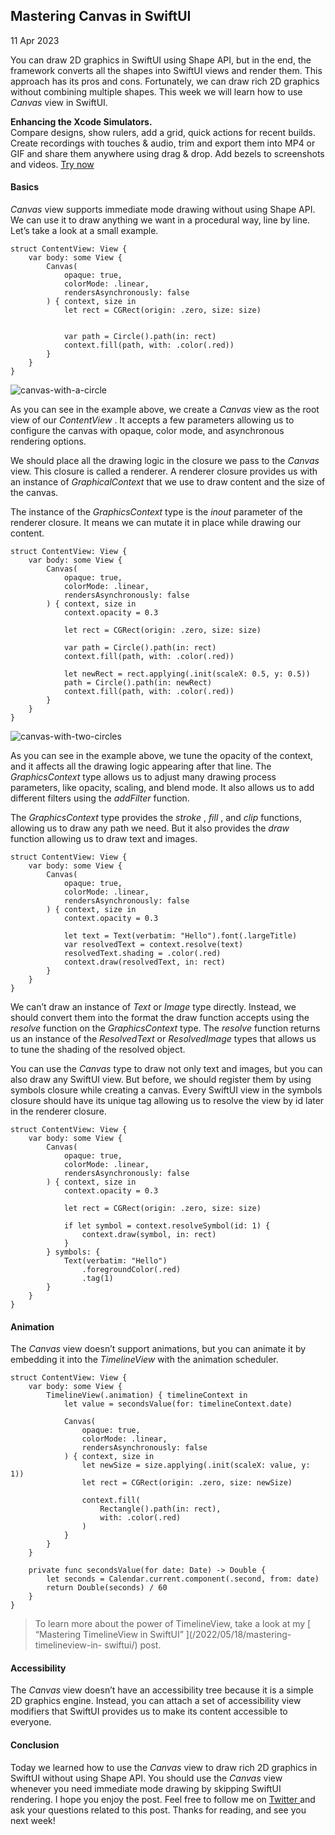 ##  Mastering Canvas in SwiftUI

11 Apr 2023

You can draw 2D graphics in SwiftUI using Shape API, but in the end, the
framework converts all the shapes into SwiftUI views and render them. This
approach has its pros and cons. Fortunately, we can draw rich 2D graphics
without combining multiple shapes. This week we will learn how to use _Canvas_
view in SwiftUI.

**Enhancing the Xcode Simulators.**  
Compare designs, show rulers, add a grid, quick actions for recent builds.
Create recordings with touches & audio, trim and export them into MP4 or GIF
and share them anywhere using drag & drop. Add bezels to screenshots and
videos. [ Try now ](https://gumroad.com/a/931293139/ftvbh)

####  Basics

_Canvas_ view supports immediate mode drawing without using Shape API. We can
use it to draw anything we want in a procedural way, line by line. Let’s take
a look at a small example.

    
    
    struct ContentView: View {
        var body: some View {
            Canvas(
                opaque: true,
                colorMode: .linear,
                rendersAsynchronously: false
            ) { context, size in
                let rect = CGRect(origin: .zero, size: size)
                
    
                var path = Circle().path(in: rect)
                context.fill(path, with: .color(.red))
            }
        }
    }
    

![canvas-with-a-circle](/public/canvas1.png)

As you can see in the example above, we create a _Canvas_ view as the root
view of our _ContentView_ . It accepts a few parameters allowing us to
configure the canvas with opaque, color mode, and asynchronous rendering
options.

We should place all the drawing logic in the closure we pass to the _Canvas_
view. This closure is called a renderer. A renderer closure provides us with
an instance of _GraphicalContext_ that we use to draw content and the size of
the canvas.

The instance of the _GraphicsContext_ type is the _inout_ parameter of the
renderer closure. It means we can mutate it in place while drawing our
content.

    
    
    struct ContentView: View {
        var body: some View {
            Canvas(
                opaque: true,
                colorMode: .linear,
                rendersAsynchronously: false
            ) { context, size in
                context.opacity = 0.3
                
                let rect = CGRect(origin: .zero, size: size)
                
                var path = Circle().path(in: rect)
                context.fill(path, with: .color(.red))
    
                let newRect = rect.applying(.init(scaleX: 0.5, y: 0.5))
                path = Circle().path(in: newRect)
                context.fill(path, with: .color(.red))
            }
        }
    }
    

![canvas-with-two-circles](/public/canvas2.png)

As you can see in the example above, we tune the opacity of the context, and
it affects all the drawing logic appearing after that line. The
_GraphicsContext_ type allows us to adjust many drawing process parameters,
like opacity, scaling, and blend mode. It also allows us to add different
filters using the _addFilter_ function.

The _GraphicsContext_ type provides the _stroke_ , _fill_ , and _clip_
functions, allowing us to draw any path we need. But it also provides the
_draw_ function allowing us to draw text and images.

    
    
    struct ContentView: View {
        var body: some View {
            Canvas(
                opaque: true,
                colorMode: .linear,
                rendersAsynchronously: false
            ) { context, size in
                context.opacity = 0.3
      
                let text = Text(verbatim: "Hello").font(.largeTitle)
                var resolvedText = context.resolve(text)
                resolvedText.shading = .color(.red)
                context.draw(resolvedText, in: rect)
            }
        }
    }
    

We can’t draw an instance of _Text_ or _Image_ type directly. Instead, we
should convert them into the format the draw function accepts using the
_resolve_ function on the _GraphicsContext_ type. The _resolve_ function
returns us an instance of the _ResolvedText_ or _ResolvedImage_ types that
allows us to tune the shading of the resolved object.

You can use the _Canvas_ type to draw not only text and images, but you can
also draw any SwiftUI view. But before, we should register them by using
symbols closure while creating a canvas. Every SwiftUI view in the symbols
closure should have its unique tag allowing us to resolve the view by id later
in the renderer closure.

    
    
    struct ContentView: View {
        var body: some View {
            Canvas(
                opaque: true,
                colorMode: .linear,
                rendersAsynchronously: false
            ) { context, size in
                context.opacity = 0.3
                
                let rect = CGRect(origin: .zero, size: size)
                
                if let symbol = context.resolveSymbol(id: 1) {
                    context.draw(symbol, in: rect)
                }
            } symbols: {
                Text(verbatim: "Hello")
                    .foregroundColor(.red)
                    .tag(1)
            }
        }
    }
    

####  Animation

The _Canvas_ view doesn’t support animations, but you can animate it by
embedding it into the _TimelineView_ with the animation scheduler.

    
    
    struct ContentView: View {
        var body: some View {
            TimelineView(.animation) { timelineContext in
                let value = secondsValue(for: timelineContext.date)
                
                Canvas(
                    opaque: true,
                    colorMode: .linear,
                    rendersAsynchronously: false
                ) { context, size in
                    let newSize = size.applying(.init(scaleX: value, y: 1))
                    let rect = CGRect(origin: .zero, size: newSize)
                    
                    context.fill(
                        Rectangle().path(in: rect),
                        with: .color(.red)
                    )
                }
            }
        }
        
        private func secondsValue(for date: Date) -> Double {
            let seconds = Calendar.current.component(.second, from: date)
            return Double(seconds) / 60
        }
    }
    

> To learn more about the power of TimelineView, take a look at my [
> “Mastering TimelineView in SwiftUI” ](/2022/05/18/mastering-timelineview-in-
> swiftui/) post.

####  Accessibility

The _Canvas_ view doesn’t have an accessibility tree because it is a simple 2D
graphics engine. Instead, you can attach a set of accessibility view modifiers
that SwiftUI provides us to make its content accessible to everyone.

####  Conclusion

Today we learned how to use the _Canvas_ view to draw rich 2D graphics in
SwiftUI without using Shape API. You should use the _Canvas_ view whenever you
need immediate mode drawing by skipping SwiftUI rendering. I hope you enjoy
the post. Feel free to follow me on [ Twitter ](https://twitter.com/mecid) and
ask your questions related to this post. Thanks for reading, and see you next
week!

